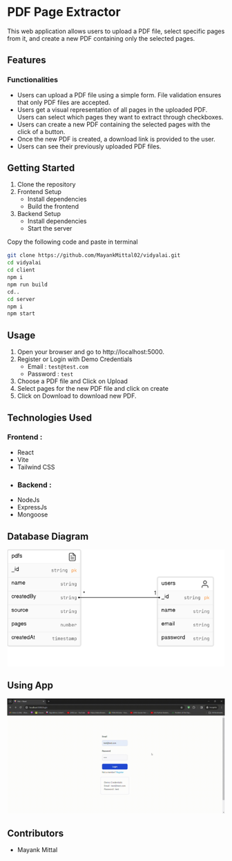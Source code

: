 # PDF Page Extractor

This web application allows users to upload a PDF file, select specific pages from it, and create a new PDF containing only the selected pages.

## Features

### Functionalities

- Users can upload a PDF file using a simple form. File validation ensures that only PDF files are accepted.
- Users get a visual representation of all pages in the uploaded PDF. Users can select which pages they want to extract through checkboxes.
- Users can create a new PDF containing the selected pages with the click of a button.
- Once the new PDF is created, a download link is provided to the user.
- Users can see their previously uploaded PDF files.

## Getting Started

1. Clone the repository
2. Frontend Setup
   - Install dependencies
   - Build the frontend
3. Backend Setup
   - Install dependencies
   - Start the server

Copy the following code and paste in terminal

```bash
git clone https://github.com/MayankMittal02/vidyalai.git
cd vidyalai
cd client
npm i
npm run build
cd..
cd server
npm i
npm start
```

## Usage

1. Open your browser and go to http://localhost:5000.
2. Register or Login with Demo Credentials
   - Email : `test@test.com`
   - Password : `test`
3. Choose a PDF file and Click on Upload
4. Select pages for the new PDF file and click on create
5. Click on Download to download new PDF.

## Technologies Used

### Frontend :

- React
- Vite
- Tailwind CSS
- ### Backend :
- NodeJs
- ExpressJs
- Mongoose

## Database Diagram
![Example Image](https://github.com/MayankMittal02/vidyalai/blob/main/db%20diagram.png)

## Using App
![Using APP](https://github.com/MayankMittal02/vidyalai/blob/main/Using%20App.gif)

## Contributors

- Mayank Mittal
